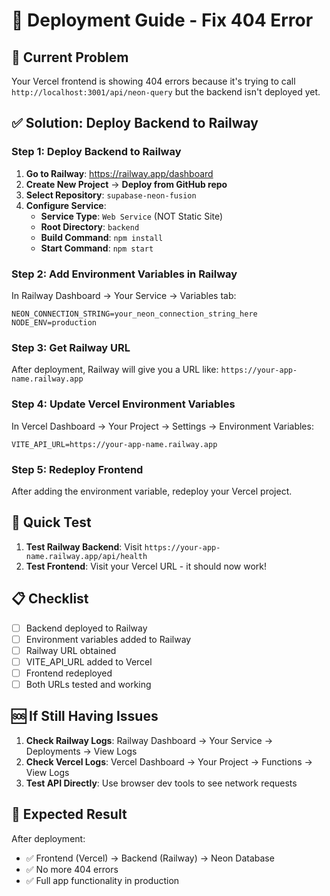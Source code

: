 # 🚀 Deployment Guide - Fix 404 Error

## 🚨 Current Problem

Your Vercel frontend is showing 404 errors because it's trying to call `http://localhost:3001/api/neon-query` but the backend isn't deployed yet.

## ✅ Solution: Deploy Backend to Railway

### Step 1: Deploy Backend to Railway

1. **Go to Railway**: https://railway.app/dashboard
2. **Create New Project** → **Deploy from GitHub repo**
3. **Select Repository**: `supabase-neon-fusion`
4. **Configure Service**:
   - **Service Type**: `Web Service` (NOT Static Site)
   - **Root Directory**: `backend`
   - **Build Command**: `npm install`
   - **Start Command**: `npm start`

### Step 2: Add Environment Variables in Railway

In Railway Dashboard → Your Service → Variables tab:

```
NEON_CONNECTION_STRING=your_neon_connection_string_here
NODE_ENV=production
```

### Step 3: Get Railway URL

After deployment, Railway will give you a URL like:
`https://your-app-name.railway.app`

### Step 4: Update Vercel Environment Variables

In Vercel Dashboard → Your Project → Settings → Environment Variables:

```
VITE_API_URL=https://your-app-name.railway.app
```

### Step 5: Redeploy Frontend

After adding the environment variable, redeploy your Vercel project.

## 🔧 Quick Test

1. **Test Railway Backend**: Visit `https://your-app-name.railway.app/api/health`
2. **Test Frontend**: Visit your Vercel URL - it should now work!

## 📋 Checklist

- [ ] Backend deployed to Railway
- [ ] Environment variables added to Railway
- [ ] Railway URL obtained
- [ ] VITE_API_URL added to Vercel
- [ ] Frontend redeployed
- [ ] Both URLs tested and working

## 🆘 If Still Having Issues

1. **Check Railway Logs**: Railway Dashboard → Your Service → Deployments → View Logs
2. **Check Vercel Logs**: Vercel Dashboard → Your Project → Functions → View Logs
3. **Test API Directly**: Use browser dev tools to see network requests

## 🎯 Expected Result

After deployment:

- ✅ Frontend (Vercel) → Backend (Railway) → Neon Database
- ✅ No more 404 errors
- ✅ Full app functionality in production
